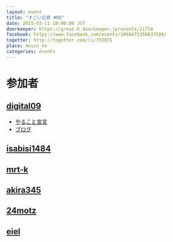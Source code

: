 ```yaml
---
layout: event
title: "すごい広島 #95"
date: 2015-03-11 18:00:00 JST
doorkeeper: https://great-h.doorkeeper.jp/events/21758
facebook: https://www.facebook.com/events/1060472350633584/
togetter: http://togetter.com/li/793875
place: movin_on
categories: events
---
```


# 参加者

## [digital09](https://github.com/digital09)

* [やること宣言](https://github.com/great-h/great-h.github.io/issues/1568)
* [ブログ](https://gist.github.com/digital09/5d9c1473b16ece90e865)


## [isabisi1484](http://twitter.com/isabisi1484)


## [mrt-k](https://github.com/mrt-k)


## [akira345](https://github.com/akira345)


## [24motz](http://twitter.com/24motz)


## [eiel](https://github.com/eiel)
